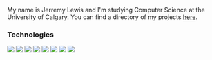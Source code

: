 
My name is Jerremy Lewis and I'm studying Computer Science at the University of Calgary. You can find a directory of my projects [here](jerrlewis.me).
### Technologies
   ![](https://img.shields.io/badge/Code-Python-informational?style=flat-square&logo=python&logoColor=white&color=0097c7)	   ![](https://img.shields.io/badge/Code-Javascript-informational?style=flat-square&logo=javascript&logoColor=white&color=0097c7) ![](https://img.shields.io/badge/Code-C-informational?style=flat-square&logo=c&logoColor=white&color=0097c7) ![](https://img.shields.io/badge/Tools-Flutter-informational?style=flat-square&logo=flutter&logoColor=white&color=0097c7) ![](https://img.shields.io/badge/Tools-ReactJS-informational?style=flat-square&logo=react&logoColor=white&color=0097c7) ![](https://img.shields.io/badge/Shell-Bash-informational?style=flat-square&logo=gnu-bash&logoColor=white&color=0097c7) ![](https://img.shields.io/badge/OS-Linux-informational?style=flat-square&logo=linux&logoColor=white&color=0097c7) ![](https://img.shields.io/badge/Cloud-Firebase-informational?style=flat-square&logo=firebase&logoColor=white&color=0097c7) 